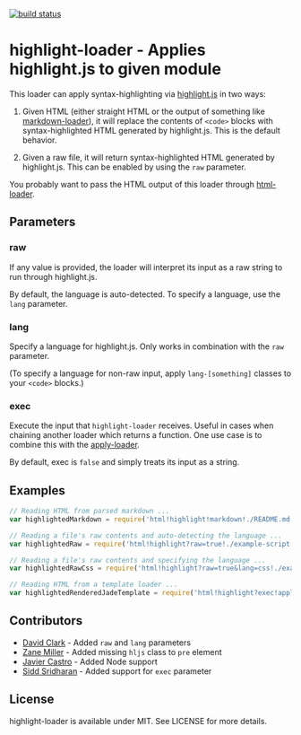 [![build status](https://secure.travis-ci.org/bebraw/highlight-loader.png)](http://travis-ci.org/bebraw/highlight-loader)
# highlight-loader - Applies highlight.js to given module

This loader can apply syntax-highlighting via [highlight.js](https://www.npmjs.com/package/highlight.js) in two ways:

1. Given HTML (either straight HTML or the output of something like [markdown-loader](https://github.com/peerigon/markdown-loader)), it will replace the contents of `<code>` blocks with syntax-highlighted HTML generated by highlight.js. This is the default behavior.

2. Given a raw file, it will return syntax-highlighted HTML generated by highlight.js. This can be enabled by using the `raw` parameter.

You probably want to pass the HTML output of this loader through [html-loader](https://github.com/webpack/html-loader).

## Parameters

### raw

If any value is provided, the loader will interpret its input as a raw string to run through highlight.js.

By default, the language is auto-detected. To specify a language, use the `lang` parameter.

### lang

Specify a language for highlight.js. Only works in combination with the `raw` parameter.

(To specify a language for non-raw input, apply `lang-[something]` classes to your `<code>` blocks.)

### exec

Execute the input that `highlight-loader` receives. Useful in cases when chaining another loader which returns a function. One use case is to combine this with the [apply-loader](https://github.com/mogelbrod/apply-loader).

By default, exec is `false` and simply treats its input as a string.

## Examples

```javascript
// Reading HTML from parsed markdown ...
var highlightedMarkdown = require('html!highlight!markdown!./README.md');

// Reading a file's raw contents and auto-detecting the language ...
var highlightedRaw = require('html!highlight?raw=true!./example-script.js');

// Reading a file's raw contents and specifying the language ...
var highlightedRawCss = require('html!highlight?raw=true&lang=css!./example-stylesheet.css');

// Reading HTML from a template loader ...
var highlightedRenderedJadeTemplate = require('html!highlight?exec!apply!jade!./index.jade')
```

## Contributors

* [David Clark](https://github.com/davidtheclark) - Added `raw` and `lang` parameters
* [Zane Miller](https://github.com/ZaneMiller) - Added missing `hljs` class to `pre` element
* [Javier Castro](https://github.com/jacargentina) - Added Node support
* [Sidd Sridharan](https://github.com/sidd) - Added support for `exec` parameter

## License

highlight-loader is available under MIT. See LICENSE for more details.
